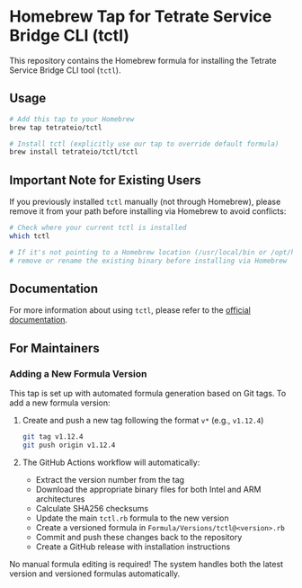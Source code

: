 # Homebrew Tap for Tetrate Service Bridge CLI (tctl)

This repository contains the Homebrew formula for installing the Tetrate Service Bridge CLI tool (`tctl`).

## Usage

```bash
# Add this tap to your Homebrew
brew tap tetrateio/tctl

# Install tctl (explicitly use our tap to override default formula)
brew install tetrateio/tctl/tctl
```

## Important Note for Existing Users

If you previously installed `tctl` manually (not through Homebrew), please remove it from your path before installing via Homebrew to avoid conflicts:

```bash
# Check where your current tctl is installed
which tctl

# If it's not pointing to a Homebrew location (/usr/local/bin or /opt/homebrew/bin),
# remove or rename the existing binary before installing via Homebrew
```

## Documentation

For more information about using `tctl`, please refer to the [official documentation](https://docs.tetrate.io/service-bridge/reference/cli/guide/).

## For Maintainers

### Adding a New Formula Version

This tap is set up with automated formula generation based on Git tags. To add a new formula version:

1. Create and push a new tag following the format `v*` (e.g., `v1.12.4`)
   ```bash
   git tag v1.12.4
   git push origin v1.12.4
   ```

2. The GitHub Actions workflow will automatically:
   - Extract the version number from the tag
   - Download the appropriate binary files for both Intel and ARM architectures
   - Calculate SHA256 checksums
   - Update the main `tctl.rb` formula to the new version
   - Create a versioned formula in `Formula/Versions/tctl@<version>.rb`
   - Commit and push these changes back to the repository
   - Create a GitHub release with installation instructions

No manual formula editing is required! The system handles both the latest version and versioned formulas automatically.
